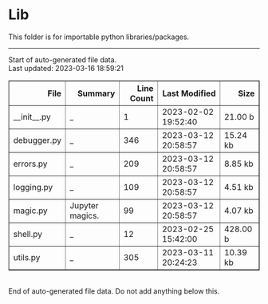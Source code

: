 # Lib

This folder is for importable python libraries/packages.


---
Start of auto-generated file data.<br/>Last updated: 2023-03-16 18:59:21

<table border="1" class="dataframe">
  <thead>
    <tr style="text-align: right;">
      <th>File</th>
      <th>Summary</th>
      <th>Line Count</th>
      <th>Last Modified</th>
      <th>Size</th>
    </tr>
  </thead>
  <tbody>
    <tr>
      <td>__init__.py</td>
      <td>_</td>
      <td>1</td>
      <td>2023-02-02 19:52:40</td>
      <td>21.00 b</td>
    </tr>
    <tr>
      <td>debugger.py</td>
      <td>_</td>
      <td>346</td>
      <td>2023-03-12 20:58:57</td>
      <td>15.24 kb</td>
    </tr>
    <tr>
      <td>errors.py</td>
      <td>_</td>
      <td>209</td>
      <td>2023-03-12 20:58:57</td>
      <td>8.85 kb</td>
    </tr>
    <tr>
      <td>logging.py</td>
      <td>_</td>
      <td>109</td>
      <td>2023-03-12 20:58:57</td>
      <td>4.51 kb</td>
    </tr>
    <tr>
      <td>magic.py</td>
      <td>Jupyter magics.</td>
      <td>99</td>
      <td>2023-03-12 20:58:57</td>
      <td>4.07 kb</td>
    </tr>
    <tr>
      <td>shell.py</td>
      <td>_</td>
      <td>12</td>
      <td>2023-02-25 15:42:00</td>
      <td>428.00 b</td>
    </tr>
    <tr>
      <td>utils.py</td>
      <td>_</td>
      <td>305</td>
      <td>2023-03-11 20:24:23</td>
      <td>10.39 kb</td>
    </tr>
  </tbody>
</table>
<br/>End of auto-generated file data. Do not add anything below this.
